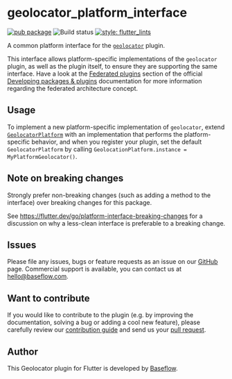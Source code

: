 # geolocator_platform_interface

[![pub package](https://img.shields.io/pub/v/geolocator_platform_interface.svg)](https://pub.dartlang.org/packages/geolocator_platform_interface) ![Build status](https://github.com/Baseflow/flutter-geolocator/workflows/geolocator_platform_interface/badge.svg?branch=master) [![style: flutter_lints](https://img.shields.io/badge/style-flutter_lints-40c4ff.svg)](https://pub.dev/packages/flutter_lints)

A common platform interface for the [`geolocator`][1] plugin.

This interface allows platform-specific implementations of the `geolocator`
plugin, as well as the plugin itself, to ensure they are supporting the
same interface. Have a look at the [Federated plugins](https://flutter.dev/docs/development/packages-and-plugins/developing-packages#federated-plugins) 
section of the official [Developing packages & plugins](https://flutter.dev/docs/development/packages-and-plugins/developing-packages) 
documentation for more information regarding the federated architecture concept. 

## Usage

To implement a new platform-specific implementation of `geolocator`, extend
[`GeolocatorPlatform`][2] with an implementation that performs the
platform-specific behavior, and when you register your plugin, set the default
`GeolocatorPlatform` by calling
`GeolocationPlatform.instance = MyPlatformGeolocator()`.

## Note on breaking changes

Strongly prefer non-breaking changes (such as adding a method to the interface)
over breaking changes for this package.

See https://flutter.dev/go/platform-interface-breaking-changes for a discussion
on why a less-clean interface is preferable to a breaking change.

## Issues

Please file any issues, bugs or feature requests as an issue on our [GitHub](https://github.com/Baseflow/flutter-geolocator/issues) page. Commercial support is available, you can contact us at <hello@baseflow.com>.

## Want to contribute

If you would like to contribute to the plugin (e.g. by improving the documentation, solving a bug or adding a cool new feature), please carefully review our [contribution guide](../CONTRIBUTING.md) and send us your [pull request](https://github.com/Baseflow/flutter-geolocator/pulls).

## Author

This Geolocator plugin for Flutter is developed by [Baseflow](https://baseflow.com).

[1]: ../geolocator
[2]: lib/geolocator_platform_interface.dart
